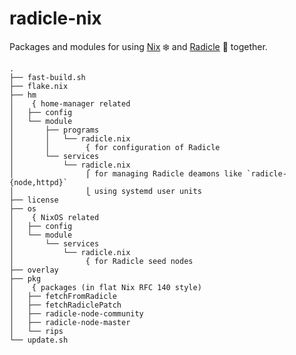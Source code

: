 # radicle-nix

Packages and modules for using [Nix][nix] ❄️ and [Radicle][radicle] 👾 together.

<!-- `$ tree --noreport --info --gitfile=.treeignore` as text -->

```text
.
├── fast-build.sh
├── flake.nix
├── hm
│    { home-manager related
│   ├── config
│   └── module
│       ├── programs
│       │   └── radicle.nix
│       │        { for configuration of Radicle
│       └── services
│           └── radicle.nix
│                ⎧ for managing Radicle deamons like `radicle-{node,httpd}`
│                ⎩ using systemd user units
├── license
├── os
│    { NixOS related
│   ├── config
│   └── module
│       └── services
│           └── radicle.nix
│                { for Radicle seed nodes
├── overlay
├── pkg
│    { packages (in flat Nix RFC 140 style)
│   ├── fetchFromRadicle
│   ├── fetchRadiclePatch
│   ├── radicle-node-community
│   ├── radicle-node-master
│   └── rips
└── update.sh
```

[nix]: https://nixos.org
[radicle]: https://radicle.xyz
